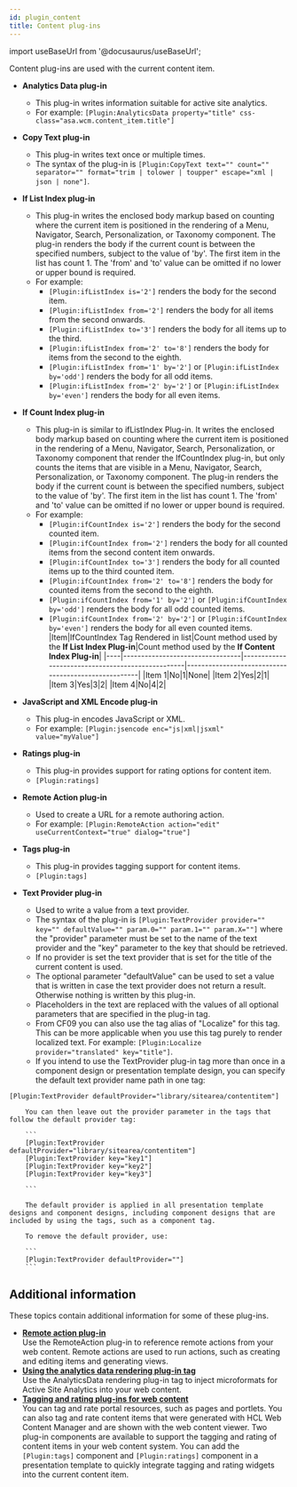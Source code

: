 ```yaml
---
id: plugin_content
title: Content plug-ins
---
```

import useBaseUrl from '@docusaurus/useBaseUrl';



Content plug-ins are used with the current content item.

-   **Analytics Data plug-in**

    -   This plug-in writes information suitable for active site analytics.
    -   For example: `[Plugin:AnalyticsData property="title" css-class="asa.wcm.content_item.title"]`
-   **Copy Text plug-in**

    -   This plug-in writes text once or multiple times.
    -   The syntax of the plug-in is `[Plugin:CopyText text="" count="" separator="" format="trim | tolower | toupper" escape="xml | json | none"]`.
-   **If List Index plug-in**

    -   This plug-in writes the enclosed body markup based on counting where the current item is positioned in the rendering of a Menu, Navigator, Search, Personalization, or Taxonomy component. The plug-in renders the body if the current count is between the specified numbers, subject to the value of 'by'. The first item in the list has count 1. The 'from' and 'to' value can be omitted if no lower or upper bound is required.
    -   For example:
        -   `[Plugin:ifListIndex is='2']` renders the body for the second item.
        -   `[Plugin:ifListIndex from='2']` renders the body for all items from the second onwards.
        -   `[Plugin:ifListIndex to='3']` renders the body for all items up to the third.
        -   `[Plugin:ifListIndex from='2' to='8']` renders the body for items from the second to the eighth.
        -   `[Plugin:ifListIndex from='1' by='2']` or `[Plugin:ifListIndex by='odd']` renders the body for all odd items.
        -   `[Plugin:ifListIndex from='2' by='2']` or `[Plugin:ifListIndex by='even']` renders the body for all even items.
-   **If Count Index plug-in**

    -   This plug-in is similar to ifListIndex Plug-in. It writes the enclosed body markup based on counting where the current item is positioned in the rendering of a Menu, Navigator, Search, Personalization, or Taxonomy component that render the IfCountIndex plug-in, but only counts the items that are visible in a Menu, Navigator, Search, Personalization, or Taxonomy component. The plug-in renders the body if the current count is between the specified numbers, subject to the value of 'by'. The first item in the list has count 1. The 'from' and 'to' value can be omitted if no lower or upper bound is required.
    -   For example:
        -   `[Plugin:ifCountIndex is='2']` renders the body for the second counted item.
        -   `[Plugin:ifCountIndex from='2']` renders the body for all counted items from the second content item onwards.
        -   `[Plugin:ifCountIndex to='3']` renders the body for all counted items up to the third counted item.
        -   `[Plugin:ifCountIndex from='2' to='8']` renders the body for counted items from the second to the eighth.
        -   `[Plugin:ifCountIndex from='1' by='2']` or `[Plugin:ifCountIndex by='odd']` renders the body for all odd counted items.
        -   `[Plugin:ifCountIndex from='2' by='2']` or `[Plugin:ifCountIndex by='even']` renders the body for all even counted items.
    |Item|IfCountIndex Tag Rendered in list|Count method used by the **If List Index Plug-in**|Count method used by the **If Content Index Plug-in**|
    |----|---------------------------------|--------------------------------------------------|-----------------------------------------------------|
    |Item 1|No|1|None|
    |Item 2|Yes|2|1|
    |Item 3|Yes|3|2|
    |Item 4|No|4|2|

-   **JavaScript and XML Encode plug-in**

    -   This plug-in encodes JavaScript or XML.
    -   For example: `[Plugin:jsencode enc="js|xml|jsxml" value="myValue"]`
-   **Ratings plug-in**

    -   This plug-in provides support for rating options for content item.
    -   `[Plugin:ratings]`
-   **Remote Action plug-in**

    -   Used to create a URL for a remote authoring action.
    -   For example: `[Plugin:RemoteAction action="edit" useCurrentContext="true" dialog="true"]`
-   **Tags plug-in**

    -   This plug-in provides tagging support for content items.
    -   `[Plugin:tags]`
-   **Text Provider plug-in**

    -   Used to write a value from a text provider.
    -   The syntax of the plug-in is `[Plugin:TextProvider provider="" key="" defaultValue="" param.0="" param.1="" param.X=""]` where the "provider" parameter must be set to the name of the text provider and the "key" parameter to the key that should be retrieved.
    -   If no provider is set the text provider that is set for the title of the current content is used.
    -   The optional parameter "defaultValue" can be used to set a value that is written in case the text provider does not return a result. Otherwise nothing is written by this plug-in.
    -   Placeholders in the text are replaced with the values of all optional parameters that are specified in the plug-in tag.
    -   From CF09 you can also use the tag alias of "Localize" for this tag. This can be more applicable when you use this tag purely to render localized text. For example: `[Plugin:Localize provider="translated" key="title"]`.
    -   If you intend to use the TextProvider plug-in tag more than once in a component design or presentation template design, you can specify the default text provider name path in one tag:

```
[Plugin:TextProvider defaultProvider="library/sitearea/contentitem"]
```

        You can then leave out the provider parameter in the tags that follow the default provider tag:

        ```
        [Plugin:TextProvider defaultProvider="library/sitearea/contentitem"]
        [Plugin:TextProvider key="key1"]
        [Plugin:TextProvider key="key2"]
        [Plugin:TextProvider key="key3"]
        
        ```

        The default provider is applied in all presentation template designs and component designs, including component designs that are included by using the tags, such as a component tag.

        To remove the default provider, use:

        ```
        [Plugin:TextProvider defaultProvider=""]
        ```


## Additional information

These topics contain additional information for some of these plug-ins.

-   **[Remote action plug-in](wcm_dev_renderplugins_remote.md)**  
Use the RemoteAction plug-in to reference remote actions from your web content. Remote actions are used to run actions, such as creating and editing items and generating views.
-   **[Using the analytics data rendering plug-in tag](sa_asa4wcm_plugin.md)**  
Use the AnalyticsData rendering plug-in tag to inject microformats for Active Site Analytics into your web content.
-   **[Tagging and rating plug-ins for web content](wcm_tagrate_adding.md)**  
You can tag and rate portal resources, such as pages and portlets. You can also tag and rate content items that were generated with HCL Web Content Manager and are shown with the web content viewer. Two plug-in components are available to support the tagging and rating of content items in your web content system. You can add the `[Plugin:tags]` component and `[Plugin:ratings]` component in a presentation template to quickly integrate tagging and rating widgets into the current content item.


